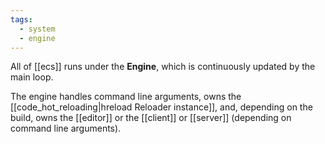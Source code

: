 ```yaml
---
tags:
  - system
  - engine
---
```

All of [[ecs]] runs under the **Engine**, which is continuously updated by the main loop.

The engine handles command line arguments, owns the [[code_hot_reloading|hreload Reloader instance]], and, depending on the build, owns the [[editor]] or the [[client]] or [[server]] (depending on command line arguments).